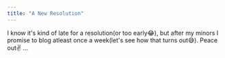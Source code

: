 ```yaml
---
title: "A New Resolution"
---
```


I know it's kind of late for a resolution(or too early😂), but after my minors I promise to blog atleast once a week(let's see how that turns out😅). Peace out✌
...
